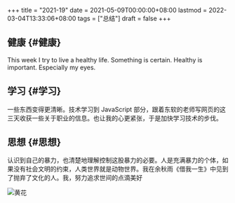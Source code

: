 +++
title = "2021-19"
date = 2021-05-09T00:00:00+08:00
lastmod = 2022-03-04T13:33:06+08:00
tags = ["总结"]
draft = false
+++

## 健康 {#健康}

This week I try to live a healthy life. Something is certain. Healthy is
important. Especially my eyes.


## 学习 {#学习}

一些东西变得更清晰。技术学习到 JavaScript
部分，跟着东软的老师写网页的这三天收获一些关于职业的信息。也让我的心更紧张，于是加快学习技术的步伐。


## 思想 {#思想}

认识到自己的暴力，也清楚地理解控制这股暴力的必要。人是充满暴力的个体，如果没有社会文明的约束，人类世界就是动物世界。我在余秋雨《借我一生》中见到了抛弃了文化的人。我，努力追求世间的点滴美好

![](/yellow-flower.jpg "黄花")
